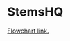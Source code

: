 # StemsHQ

[Flowchart link.](https://www.lucidchart.com/invitations/accept/0483136e-3c6c-45ba-b074-c0e9894d26e9)
